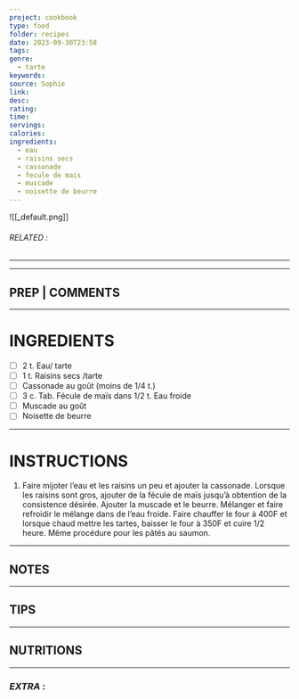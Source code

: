 ```yaml
---
project: cookbook
type: food
folder: recipes
date: 2023-09-30T23:58
tags: 
genre:
  - tarte
keywords: 
source: Sophie
link: 
desc: 
rating: 
time: 
servings: 
calories: 
ingredients:
  - eau
  - raisins secs
  - cassonade
  - fecule de mais
  - muscade
  - noisette de beurre
---
```


![[_default.png]]
###### *RELATED* : 
---


---
## PREP | COMMENTS



---
# INGREDIENTS

- [ ] 2 t. Eau/ tarte
- [ ] 1 t. Raisins secs /tarte
- [ ] Cassonade au goût (moins de 1/4 t.)
- [ ] 3 c. Tab. Fécule de maïs dans 1/2 t. Eau froide
- [ ] Muscade au goût
- [ ] Noisette de beurre

---
# INSTRUCTIONS

1. Faire mijoter l’eau et les raisins un peu et ajouter la cassonade. Lorsque les raisins sont gros, ajouter de la fécule de maïs jusqu’à obtention de la consistence désirée. Ajouter la muscade et le beurre. Mélanger et faire refroidir le mélange dans de l’eau froide. Faire chauffer le four à 400F et lorsque chaud mettre les tartes, baisser le four à 350F et cuire 1/2 heure. Même procédure pour les pâtés au saumon.

---
## NOTES



---
## TIPS



---
## NUTRITIONS



---
### *EXTRA* :



